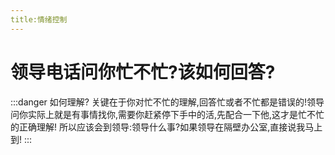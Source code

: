 ```yaml
---
title:情绪控制
---
```


# 领导电话问你忙不忙?该如何回答?

:::danger 如何理解?
关键在于你对忙不忙的理解,回答忙或者不忙都是错误的!领导问你实际上就是有事情找你,需要你赶紧停下手中的活,先配合一下他,这才是忙不忙的正确理解!
所以应该会到领导:领导什么事?如果领导在隔壁办公室,直接说我马上到!
:::

